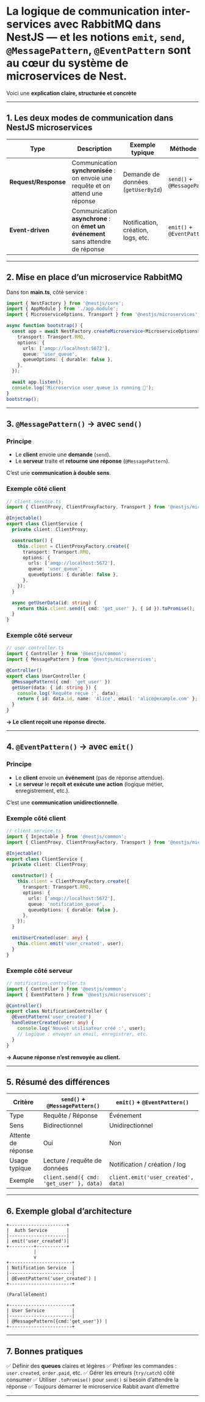 # La **logique de communication inter-services avec RabbitMQ dans NestJS** — et les notions `emit`, `send`, `@MessagePattern`, `@EventPattern` sont **au cœur du système de microservices** de Nest.

Voici une **explication claire, structurée et concrète** 

---

##  1. Les deux modes de communication dans NestJS microservices

| Type                 | Description                                                                      | Exemple typique                    | Méthode utilisée               |
| -------------------- | -------------------------------------------------------------------------------- | ---------------------------------- | ------------------------------ |
| **Request/Response** | Communication **synchronisée** : on envoie une requête et on attend une réponse  | Demande de données (`getUserById`) | `send()` + `@MessagePattern()` |
| **Event-driven**     | Communication **asynchrone** : on **émet un événement** sans attendre de réponse | Notification, création, logs, etc. | `emit()` + `@EventPattern()`   |

---

##  2. Mise en place d’un microservice RabbitMQ

Dans ton **main.ts**, côté service :

```ts
import { NestFactory } from '@nestjs/core';
import { AppModule } from './app.module';
import { MicroserviceOptions, Transport } from '@nestjs/microservices';

async function bootstrap() {
  const app = await NestFactory.createMicroservice<MicroserviceOptions>(AppModule, {
    transport: Transport.RMQ,
    options: {
      urls: ['amqp://localhost:5672'],
      queue: 'user_queue',
      queueOptions: { durable: false },
    },
  });

  await app.listen();
  console.log('Microservice user_queue is running 🚀');
}
bootstrap();
```

---

## 3. `@MessagePattern()` → avec `send()`

### Principe

* Le **client** envoie une **demande** (`send`).
* Le **serveur** traite et **retourne une réponse** (`@MessagePattern`).

C’est une **communication à double sens**.

### Exemple côté **client**

```ts
// client.service.ts
import { ClientProxy, ClientProxyFactory, Transport } from '@nestjs/microservices';

@Injectable()
export class ClientService {
  private client: ClientProxy;

  constructor() {
    this.client = ClientProxyFactory.create({
      transport: Transport.RMQ,
      options: {
        urls: ['amqp://localhost:5672'],
        queue: 'user_queue',
        queueOptions: { durable: false },
      },
    });
  }

  async getUserData(id: string) {
    return this.client.send({ cmd: 'get_user' }, { id }).toPromise();
  }
}
```

### Exemple côté **serveur**

```ts
// user.controller.ts
import { Controller } from '@nestjs/common';
import { MessagePattern } from '@nestjs/microservices';

@Controller()
export class UserController {
  @MessagePattern({ cmd: 'get_user' })
  getUser(data: { id: string }) {
    console.log('Requête reçue :', data);
    return { id: data.id, name: 'Alice', email: 'alice@example.com' };
  }
}
```

 **→ Le client reçoit une réponse directe.**

---

## 4. `@EventPattern()` → avec `emit()`

### Principe

* Le **client** envoie un **événement** (pas de réponse attendue).
* Le **serveur** le **reçoit et exécute une action** (logique métier, enregistrement, etc.).

C’est une **communication unidirectionnelle**.

### Exemple côté **client**

```ts
// client.service.ts
import { Injectable } from '@nestjs/common';
import { ClientProxy, ClientProxyFactory, Transport } from '@nestjs/microservices';

@Injectable()
export class ClientService {
  private client: ClientProxy;

  constructor() {
    this.client = ClientProxyFactory.create({
      transport: Transport.RMQ,
      options: {
        urls: ['amqp://localhost:5672'],
        queue: 'notification_queue',
        queueOptions: { durable: false },
      },
    });
  }

  emitUserCreated(user: any) {
    this.client.emit('user_created', user);
  }
}
```

### Exemple côté **serveur**

```ts
// notification.controller.ts
import { Controller } from '@nestjs/common';
import { EventPattern } from '@nestjs/microservices';

@Controller()
export class NotificationController {
  @EventPattern('user_created')
  handleUserCreated(user: any) {
    console.log('Nouvel utilisateur créé :', user);
    // Logique : envoyer un email, enregistrer, etc.
  }
}
```

 **→ Aucune réponse n’est renvoyée au client.**

---

## 5. Résumé des différences

| Critère            | `send()` + `@MessagePattern()`           | `emit()` + `@EventPattern()`        |
| ------------------ | ---------------------------------------- | ----------------------------------- |
| Type               | Requête / Réponse                        | Événement                           |
| Sens               | Bidirectionnel                           | Unidirectionnel                     |
| Attente de réponse | Oui                                      | Non                                 |
| Usage typique      | Lecture / requête de données             | Notification / création / log       |
| Exemple            | `client.send({ cmd: 'get_user' }, data)` | `client.emit('user_created', data)` |

---

## 6. Exemple global d’architecture

```
+---------------------+
|  Auth Service       |
|---------------------|
| emit('user_created')|
+---------+-----------+
          |
          v
+-----------------------+
| Notification Service  |
|-----------------------|
| @EventPattern('user_created') |
+-----------------------+

(Parallèlement)

+-----------------------+
| User Service          |
|-----------------------|
| @MessagePattern({cmd:'get_user'}) |
+-----------------------+
```

---

## 7. Bonnes pratiques

✅ Définir des **queues** claires et légères
✅ Préfixer les commandes : `user.created`, `order.paid`, etc.
✅ Gérer les erreurs (`try/catch`) côté consumer
✅ Utiliser `.toPromise()` pour `send()` si besoin d’attendre la réponse
✅ Toujours démarrer le microservice Rabbit avant d’émettre

---

